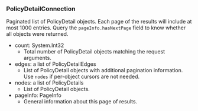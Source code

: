 ### PolicyDetailConnection
Paginated list of PolicyDetail objects. Each page of the results will include at most 1000 entries. Query the `pageInfo.hasNextPage` field to know whether all objects were returned.

- count: System.Int32
  - Total number of PolicyDetail objects matching the request arguments.
- edges: a list of PolicyDetailEdges
  - List of PolicyDetail objects with additional pagination information. Use `nodes` if per-object cursors are not needed.
- nodes: a list of PolicyDetails
  - List of PolicyDetail objects.
- pageInfo: PageInfo
  - General information about this page of results.
